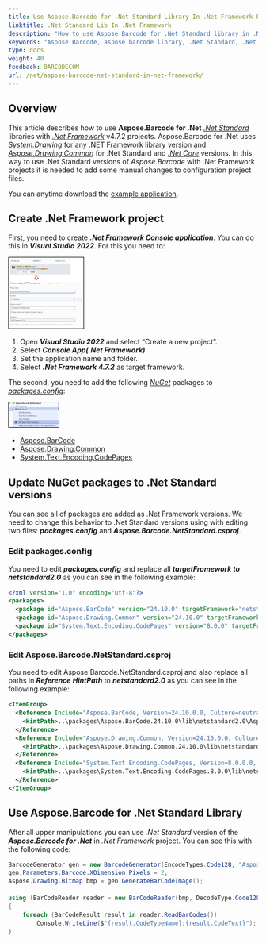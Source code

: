 ```yaml
---
title: Use Aspose.Barcode for .Net Standard Library In .Net Framework Projects
linktitle: .Net Standard Lib In .Net Framework
description: "How to use Aspose.Barcode for .Net Standard library in .Net Framework projects"
keywords: "Aspose Barcode, aspose barcode library, .Net Standard, .Net Framework"
type: docs
weight: 40
feedback: BARCODECOM
url: /net/aspose-barcode-net-standard-in-net-framework/
---
```


## **Overview**
This article describes how to use **Aspose.Barcode for .Net** [*.Net Standard*](https://learn.microsoft.com/dotnet/standard/net-standard) libraries with [*.Net Framework*](https://learn.microsoft.com/uk-ua/dotnet/core/porting/third-party-deps#net-framework-compatibility-mode) v4.7.2 projects. Aspose.Barcode for .Net uses [*System.Drawing*](https://learn.microsoft.com/dotnet/api/system.drawing) for any .NET Framework library version and [*Aspose.Drawing.Common*](https://www.nuget.org/packages/Aspose.Drawing.Common/) for .Net Standard and [*.Net Core*](https://learn.microsoft.com/dotnet/core/introduction) versions. In this way to use .Net Standard versions of *Aspose.Barcode* with .Net Framework projects it is needed to add some manual changes to configuration project files.

You can anytime download the [example application](aspose.barcode.netstandard.zip).

## **Create .Net Framework project**
First, you need to create ***.Net Framework Console application***. You can do this in ***Visual Studio 2022***. For this you need to:

<img style="border:1px solid black;" src="create_framework_project.png" height="30%" width="30%" alt="Create .Net Framework Console application" />

1. Open ***Visual Studio 2022*** and select “Create a new project”.
2. Select ***Console App(.Net Framework)***.
3. Set the application name and folder.
4. Select ***.Net Framework 4.7.2*** as target framework.

The second, you need to add the following [*NuGet*](https://learn.microsoft.com/nuget/what-is-nuget) packages to [*packages.config*](https://learn.microsoft.com/nuget/reference/packages-config):

<img style="border:1px solid black;" src="add_nuget_packages.png" height="20%" width="20%" alt="Add nuget packages" />

- [Aspose.BarCode](https://www.nuget.org/packages/Aspose.BarCode/24.1.0)
- [Aspose.Drawing.Common](https://www.nuget.org/packages/Aspose.Drawing.Common/24.1.0)
- [System.Text.Encoding.CodePages](https://www.nuget.org/packages/System.Text.Encoding.CodePages/8.0.0)

## **Update NuGet packages to .Net Standard versions**

You can see all of packages are added as .Net Framework versions. We need to change this behavior to .Net Standard versions using with editing two files: ***packages.config*** and ***Aspose.Barcode.NetStandard.csproj***.

### **Edit packages.config**

You need to edit ***packages.config*** and replace all ***targetFramework to*** ***netstandard2.0*** as you can see in the following example:

``` xml
<?xml version="1.0" encoding="utf-8"?>
<packages>
  <package id="Aspose.BarCode" version="24.10.0" targetFramework="netstandard2.0" />
  <package id="Aspose.Drawing.Common" version="24.10.0" targetFramework="netstandard2.0" />
  <package id="System.Text.Encoding.CodePages" version="8.0.0" targetFramework="netstandard2.0" />
</packages>
```

### **Edit Aspose.Barcode.NetStandard.csproj**
You need to edit Aspose.Barcode.NetStandard.csproj and also replace all paths in ***Reference*** ***HintPath*** to ***netstandard2.0*** as you can see in the following example:

``` xml
<ItemGroup>
  <Reference Include="Aspose.BarCode, Version=24.10.0.0, Culture=neutral, PublicKeyToken=716fcc553a201e56, processorArchitecture=MSIL">
    <HintPath>..\packages\Aspose.BarCode.24.10.0\lib\netstandard2.0\Aspose.BarCode.dll</HintPath>
  </Reference>
  <Reference Include="Aspose.Drawing.Common, Version=24.10.0.0, Culture=neutral, PublicKeyToken=716fcc553a201e56, processorArchitecture=MSIL">
    <HintPath>..\packages\Aspose.Drawing.Common.24.10.0\lib\netstandard2.0\Aspose.Drawing.Common.dll</HintPath>
  </Reference>
  <Reference Include="System.Text.Encoding.CodePages, Version=8.0.0.0, Culture=neutral, PublicKeyToken=b03f5f7f11d50a3a, processorArchitecture=MSIL">
    <HintPath>..\packages\System.Text.Encoding.CodePages.8.0.0\lib\netstandard2.0\System.Text.Encoding.CodePages.dll</HintPath>
  </Reference>
</ItemGroup>
```

## **Use Aspose.Barcode for .Net Standard Library**

After all upper manipulations you can use *.Net Standard* version of the ***Aspose.Barcode for .Net*** in *.Net Framework* project. You can see this with the following code:

``` csharp
BarcodeGenerator gen = new BarcodeGenerator(EncodeTypes.Code128, "Aspose.BarCode");
gen.Parameters.Barcode.XDimension.Pixels = 2;
Aspose.Drawing.Bitmap bmp = gen.GenerateBarCodeImage();

using (BarCodeReader reader = new BarCodeReader(bmp, DecodeType.Code128))
{
    foreach (BarCodeResult result in reader.ReadBarCodes())
        Console.WriteLine($"{result.CodeTypeName}:{result.CodeText}");
}
```
